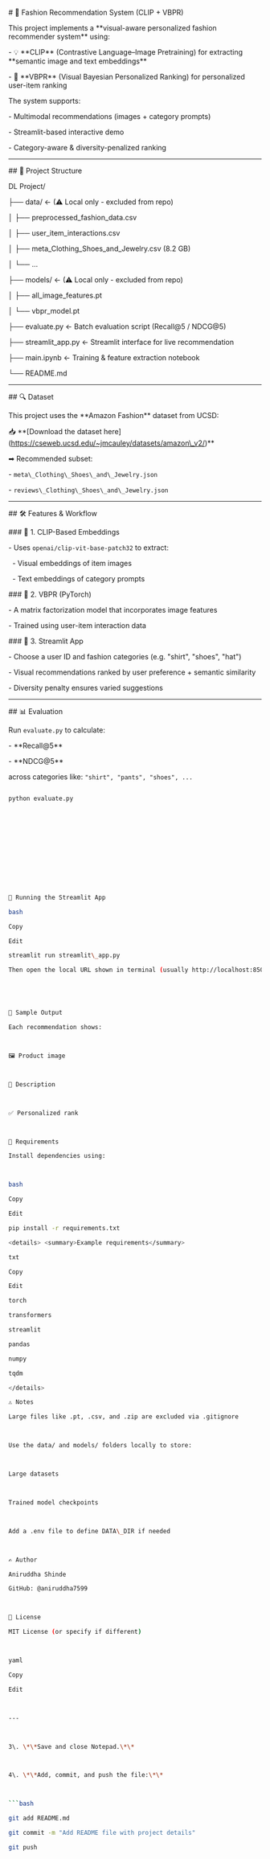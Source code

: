 \# 👗 Fashion Recommendation System (CLIP + VBPR)



This project implements a \*\*visual-aware personalized fashion recommender system\*\* using:



\- 💡 \*\*CLIP\*\* (Contrastive Language–Image Pretraining) for extracting \*\*semantic image and text embeddings\*\*

\- 🧠 \*\*VBPR\*\* (Visual Bayesian Personalized Ranking) for personalized user-item ranking



The system supports:

\- Multimodal recommendations (images + category prompts)

\- Streamlit-based interactive demo

\- Category-aware \& diversity-penalized ranking



---



\## 📂 Project Structure



DL Project/

├── data/ ← (⚠ Local only - excluded from repo)

│ ├── preprocessed\_fashion\_data.csv

│ ├── user\_item\_interactions.csv

│ ├── meta\_Clothing\_Shoes\_and\_Jewelry.csv (8.2 GB)

│ └── ...

├── models/ ← (⚠ Local only - excluded from repo)

│ ├── all\_image\_features.pt

│ └── vbpr\_model.pt

├── evaluate.py ← Batch evaluation script (Recall@5 / NDCG@5)

├── streamlit\_app.py ← Streamlit interface for live recommendation

├── main.ipynb ← Training \& feature extraction notebook

└── README.md 









---



\## 🔍 Dataset



This project uses the \*\*Amazon Fashion\*\* dataset from UCSD:



📥 \*\*\[Download the dataset here](https://cseweb.ucsd.edu/~jmcauley/datasets/amazon\_v2/)\*\*  

➡ Recommended subset:  

\- `meta\_Clothing\_Shoes\_and\_Jewelry.json`

\- `reviews\_Clothing\_Shoes\_and\_Jewelry.json`



---



\## 🛠️ Features \& Workflow



\### 🔹 1. CLIP-Based Embeddings

\- Uses `openai/clip-vit-base-patch32` to extract:

&nbsp; - Visual embeddings of item images

&nbsp; - Text embeddings of category prompts



\### 🔹 2. VBPR (PyTorch)

\- A matrix factorization model that incorporates image features

\- Trained using user-item interaction data



\### 🔹 3. Streamlit App

\- Choose a user ID and fashion categories (e.g. "shirt", "shoes", "hat")

\- Visual recommendations ranked by user preference + semantic similarity

\- Diversity penalty ensures varied suggestions



---



\## 📊 Evaluation



Run `evaluate.py` to calculate:

\- \*\*Recall@5\*\*

\- \*\*NDCG@5\*\*



across categories like: `"shirt", "pants", "shoes", ...`



```bash

python evaluate.py













🚀 Running the Streamlit App

bash

Copy

Edit

streamlit run streamlit\_app.py

Then open the local URL shown in terminal (usually http://localhost:8501).





🧪 Sample Output

Each recommendation shows:



🖼️ Product image



📝 Description



✅ Personalized rank



🔧 Requirements

Install dependencies using:



bash

Copy

Edit

pip install -r requirements.txt

<details> <summary>Example requirements</summary>

txt

Copy

Edit

torch

transformers

streamlit

pandas

numpy

tqdm

</details>

⚠ Notes

Large files like .pt, .csv, and .zip are excluded via .gitignore



Use the data/ and models/ folders locally to store:



Large datasets



Trained model checkpoints



Add a .env file to define DATA\_DIR if needed



✍️ Author

Aniruddha Shinde

GitHub: @aniruddha7599



📎 License

MIT License (or specify if different)



yaml

Copy

Edit



---



3\. \*\*Save and close Notepad.\*\*



4\. \*\*Add, commit, and push the file:\*\*



```bash

git add README.md

git commit -m "Add README file with project details"

git push



